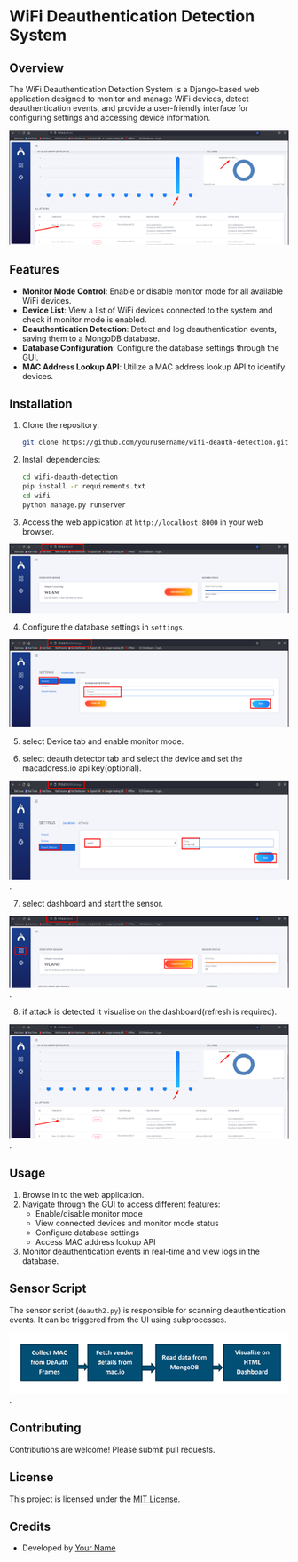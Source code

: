# WiFi Deauthentication Detection System

## Overview

The WiFi Deauthentication Detection System is a Django-based web application designed to monitor and manage WiFi devices, detect deauthentication events, and provide a user-friendly interface for configuring settings and accessing device information.

![Screenshot1](https://github.com/sharathc213/wifi_deauth_detector/blob/main/Picture1.png)

## Features

- **Monitor Mode Control**: Enable or disable monitor mode for all available WiFi devices.
- **Device List**: View a list of WiFi devices connected to the system and check if monitor mode is enabled.
- **Deauthentication Detection**: Detect and log deauthentication events, saving them to a MongoDB database.
- **Database Configuration**: Configure the database settings through the GUI.
- **MAC Address Lookup API**: Utilize a MAC address lookup API to identify devices.

## Installation

1. Clone the repository:
    ```bash
   git clone https://github.com/yourusername/wifi-deauth-detection.git
   ```

2. Install dependencies:
   ```bash
   cd wifi-deauth-detection
   pip install -r requirements.txt
   cd wifi
   python manage.py runserver
   ```
3. Access the web application at `http://localhost:8000` in your web browser.
   
![Screenshot2](https://github.com/sharathc213/wifi_deauth_detector/blob/main/Picture2.png)

4. Configure the database settings in `settings`.

![Screenshot3](https://github.com/sharathc213/wifi_deauth_detector/blob/main/Picture3.png)

5. select Device tab and enable monitor mode.
   
6. select deauth detector tab and select the device and set the macaddress.io api key(optional).
   
![Screenshot4](https://github.com/sharathc213/wifi_deauth_detector/blob/main/Picture4.png).

7. select dashboard and start the sensor.
   
![Screenshot5](https://github.com/sharathc213/wifi_deauth_detector/blob/main/Picture5.png).

8. if attack is  detected it visualise on the dashboard(refresh is required).

![Screenshot6](https://github.com/sharathc213/wifi_deauth_detector/blob/main/Picture6.png).

## Usage

1. Browse in to the web application.
2. Navigate through the GUI to access different features:
   - Enable/disable monitor mode
   - View connected devices and monitor mode status
   - Configure database settings
   - Access MAC address lookup API
3. Monitor deauthentication events in real-time and view logs in the database.

## Sensor Script

The sensor script (`deauth2.py`) is responsible for scanning deauthentication events. It can be triggered from the UI using subprocesses.

![Screenshotz](https://github.com/sharathc213/wifi_deauth_detector/blob/main/Picture7.png).

## Contributing

Contributions are welcome! Please submit pull requests.

## License

This project is licensed under the [MIT License](LICENSE).

## Credits

- Developed by [Your Name](https://github.com/sharathc213)

